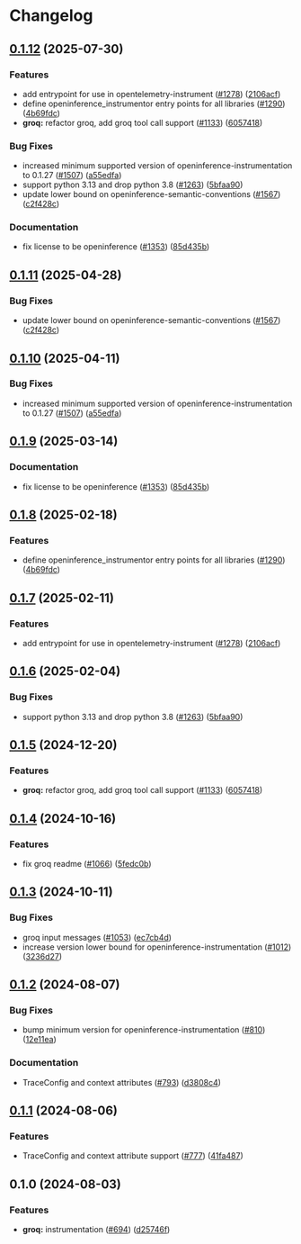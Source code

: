 # Changelog

## [0.1.12](https://github.com/ArnavJain23/openinference/compare/python-openinference-instrumentation-groq-v0.1.11...python-openinference-instrumentation-groq-v0.1.12) (2025-07-30)


### Features

* add entrypoint for use in opentelemetry-instrument ([#1278](https://github.com/ArnavJain23/openinference/issues/1278)) ([2106acf](https://github.com/ArnavJain23/openinference/commit/2106acfd6648804abe9b95e41a49df26a500435c))
* define openinference_instrumentor entry points for all libraries ([#1290](https://github.com/ArnavJain23/openinference/issues/1290)) ([4b69fdc](https://github.com/ArnavJain23/openinference/commit/4b69fdc13210048009e51639b01e7c0c9550c9d1))
* **groq:** refactor groq, add groq tool call support ([#1133](https://github.com/ArnavJain23/openinference/issues/1133)) ([6057418](https://github.com/ArnavJain23/openinference/commit/6057418f26ad2cbbb05c122550fcce462c684058))


### Bug Fixes

* increased minimum supported version of openinference-instrumentation to 0.1.27 ([#1507](https://github.com/ArnavJain23/openinference/issues/1507)) ([a55edfa](https://github.com/ArnavJain23/openinference/commit/a55edfa8900c1f36a73385c7d03f91cffadd85c4))
* support python 3.13 and drop python 3.8 ([#1263](https://github.com/ArnavJain23/openinference/issues/1263)) ([5bfaa90](https://github.com/ArnavJain23/openinference/commit/5bfaa90d800a8f725b3ac7444d16972ed7821738))
* update lower bound on openinference-semantic-conventions ([#1567](https://github.com/ArnavJain23/openinference/issues/1567)) ([c2f428c](https://github.com/ArnavJain23/openinference/commit/c2f428c5916c3dd62cf6670358f37111d4f7fd25))


### Documentation

* fix license to be openinference ([#1353](https://github.com/ArnavJain23/openinference/issues/1353)) ([85d435b](https://github.com/ArnavJain23/openinference/commit/85d435be3af3de5424494cfbdd654454688b7377))

## [0.1.11](https://github.com/Arize-ai/openinference/compare/python-openinference-instrumentation-groq-v0.1.10...python-openinference-instrumentation-groq-v0.1.11) (2025-04-28)


### Bug Fixes

* update lower bound on openinference-semantic-conventions ([#1567](https://github.com/Arize-ai/openinference/issues/1567)) ([c2f428c](https://github.com/Arize-ai/openinference/commit/c2f428c5916c3dd62cf6670358f37111d4f7fd25))

## [0.1.10](https://github.com/Arize-ai/openinference/compare/python-openinference-instrumentation-groq-v0.1.9...python-openinference-instrumentation-groq-v0.1.10) (2025-04-11)


### Bug Fixes

* increased minimum supported version of openinference-instrumentation to 0.1.27 ([#1507](https://github.com/Arize-ai/openinference/issues/1507)) ([a55edfa](https://github.com/Arize-ai/openinference/commit/a55edfa8900c1f36a73385c7d03f91cffadd85c4))

## [0.1.9](https://github.com/Arize-ai/openinference/compare/python-openinference-instrumentation-groq-v0.1.8...python-openinference-instrumentation-groq-v0.1.9) (2025-03-14)


### Documentation

* fix license to be openinference ([#1353](https://github.com/Arize-ai/openinference/issues/1353)) ([85d435b](https://github.com/Arize-ai/openinference/commit/85d435be3af3de5424494cfbdd654454688b7377))

## [0.1.8](https://github.com/Arize-ai/openinference/compare/python-openinference-instrumentation-groq-v0.1.7...python-openinference-instrumentation-groq-v0.1.8) (2025-02-18)


### Features

* define openinference_instrumentor entry points for all libraries ([#1290](https://github.com/Arize-ai/openinference/issues/1290)) ([4b69fdc](https://github.com/Arize-ai/openinference/commit/4b69fdc13210048009e51639b01e7c0c9550c9d1))

## [0.1.7](https://github.com/Arize-ai/openinference/compare/python-openinference-instrumentation-groq-v0.1.6...python-openinference-instrumentation-groq-v0.1.7) (2025-02-11)


### Features

* add entrypoint for use in opentelemetry-instrument ([#1278](https://github.com/Arize-ai/openinference/issues/1278)) ([2106acf](https://github.com/Arize-ai/openinference/commit/2106acfd6648804abe9b95e41a49df26a500435c))

## [0.1.6](https://github.com/Arize-ai/openinference/compare/python-openinference-instrumentation-groq-v0.1.5...python-openinference-instrumentation-groq-v0.1.6) (2025-02-04)


### Bug Fixes

* support python 3.13 and drop python 3.8 ([#1263](https://github.com/Arize-ai/openinference/issues/1263)) ([5bfaa90](https://github.com/Arize-ai/openinference/commit/5bfaa90d800a8f725b3ac7444d16972ed7821738))

## [0.1.5](https://github.com/Arize-ai/openinference/compare/python-openinference-instrumentation-groq-v0.1.4...python-openinference-instrumentation-groq-v0.1.5) (2024-12-20)


### Features

* **groq:** refactor groq, add groq tool call support ([#1133](https://github.com/Arize-ai/openinference/issues/1133)) ([6057418](https://github.com/Arize-ai/openinference/commit/6057418f26ad2cbbb05c122550fcce462c684058))

## [0.1.4](https://github.com/Arize-ai/openinference/compare/python-openinference-instrumentation-groq-v0.1.3...python-openinference-instrumentation-groq-v0.1.4) (2024-10-16)


### Features

* fix groq readme ([#1066](https://github.com/Arize-ai/openinference/issues/1066)) ([5fedc0b](https://github.com/Arize-ai/openinference/commit/5fedc0b451b0da955899a0fcd69ac958cfe38273))

## [0.1.3](https://github.com/Arize-ai/openinference/compare/python-openinference-instrumentation-groq-v0.1.2...python-openinference-instrumentation-groq-v0.1.3) (2024-10-11)


### Bug Fixes

* groq input messages ([#1053](https://github.com/Arize-ai/openinference/issues/1053)) ([ec7cb4d](https://github.com/Arize-ai/openinference/commit/ec7cb4d01853970a3f604b45b827f37220d70d2e))
* increase version lower bound for openinference-instrumentation ([#1012](https://github.com/Arize-ai/openinference/issues/1012)) ([3236d27](https://github.com/Arize-ai/openinference/commit/3236d2733a46b84d693ddb7092209800cde8cc34))

## [0.1.2](https://github.com/Arize-ai/openinference/compare/python-openinference-instrumentation-groq-v0.1.1...python-openinference-instrumentation-groq-v0.1.2) (2024-08-07)


### Bug Fixes

* bump minimum version for openinference-instrumentation ([#810](https://github.com/Arize-ai/openinference/issues/810)) ([12e11ea](https://github.com/Arize-ai/openinference/commit/12e11ea405252ca35dc8d3f3a08ec5b83a08cea7))


### Documentation

* TraceConfig and context attributes ([#793](https://github.com/Arize-ai/openinference/issues/793)) ([d3808c4](https://github.com/Arize-ai/openinference/commit/d3808c4bea3f6a4c72d3a7ea09b54e78072be6fd))

## [0.1.1](https://github.com/Arize-ai/openinference/compare/python-openinference-instrumentation-groq-v0.1.0...python-openinference-instrumentation-groq-v0.1.1) (2024-08-06)


### Features

* TraceConfig and context attribute support ([#777](https://github.com/Arize-ai/openinference/issues/777)) ([41fa487](https://github.com/Arize-ai/openinference/commit/41fa487c54a05961d41c4da5af053077280bfdf4))

## 0.1.0 (2024-08-03)


### Features

* **groq:** instrumentation ([#694](https://github.com/Arize-ai/openinference/issues/694)) ([d25746f](https://github.com/Arize-ai/openinference/commit/d25746ff493bce1cd90ed70f1a2989ef4d8dfe24))
